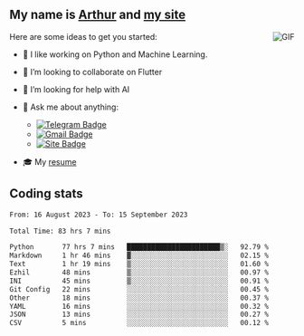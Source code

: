 
## My name is [Arthur](https://www.linkedin.com/in/arthur-novais-201420/) and [my site](https://arthurcn96.github.io/)

<!--
**Arthurcn96/Arthurcn96** is a ✨ _special_ ✨ repository because its `README.md` (this file) appears on your GitHub profile.
-->
<img align="right"  max-width="440" max-height="240" alt="GIF" src="https://raw.githubusercontent.com/Arthurcn96/Arthurcn96/master/helloThere.gif" />

Here are some ideas to get you started:

- 🤖 I like working on Python and Machine Learning.
- 👯 I’m looking to collaborate on Flutter
- 🤔 I’m looking for help with AI
- 💬 Ask me about anything:
    - [![Telegram Badge](https://img.shields.io/badge/-@Arthurcn9-0088cc?style=for-the-badge&logo=Telegram&logoColor=white)](https://t.me/Arthurcn9)
    - [![Gmail Badge](https://img.shields.io/badge/-@Arthurcn9-red?style=for-the-badge&logo=Gmail&logoColor=white)](mailto:Arthurcn96@gmail.com)
    - [![Site Badge](https://img.shields.io/badge/arthurcn96.github.io-informational?style=for-the-badge&logo=internetexplorer)](https://arthurcn96.github.io/)

- 🎓 My [resume](https://github.com/Arthurcn96/resume/blob/master/Resume_PT-BR.pdf)


## Coding stats
<!--START_SECTION:waka-->

```txt
From: 16 August 2023 - To: 15 September 2023

Total Time: 83 hrs 7 mins

Python       77 hrs 7 mins   ███████████████████████▒░   92.79 %
Markdown     1 hr 46 mins    ▓░░░░░░░░░░░░░░░░░░░░░░░░   02.15 %
Text         1 hr 19 mins    ▒░░░░░░░░░░░░░░░░░░░░░░░░   01.60 %
Ezhil        48 mins         ▒░░░░░░░░░░░░░░░░░░░░░░░░   00.97 %
INI          45 mins         ▒░░░░░░░░░░░░░░░░░░░░░░░░   00.91 %
Git Config   22 mins         ░░░░░░░░░░░░░░░░░░░░░░░░░   00.45 %
Other        18 mins         ░░░░░░░░░░░░░░░░░░░░░░░░░   00.37 %
YAML         16 mins         ░░░░░░░░░░░░░░░░░░░░░░░░░   00.32 %
JSON         13 mins         ░░░░░░░░░░░░░░░░░░░░░░░░░   00.27 %
CSV          5 mins          ░░░░░░░░░░░░░░░░░░░░░░░░░   00.12 %
```

<!--END_SECTION:waka-->
